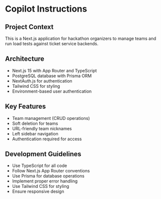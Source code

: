 # Copilot Instructions

<!-- Use this file to provide workspace-specific custom instructions to Copilot. For more details, visit https://code.visualstudio.com/docs/copilot/copilot-customization#_use-a-githubcopilotinstructionsmd-file -->

## Project Context

This is a Next.js application for hackathon organizers to manage teams and run load tests against ticket service backends.

## Architecture
- Next.js 15 with App Router and TypeScript
- PostgreSQL database with Prisma ORM
- NextAuth.js for authentication
- Tailwind CSS for styling
- Environment-based user authentication

## Key Features
- Team management (CRUD operations)
- Soft deletion for teams
- URL-friendly team nicknames
- Left sidebar navigation
- Authentication required for access

## Development Guidelines
- Use TypeScript for all code
- Follow Next.js App Router conventions
- Use Prisma for database operations
- Implement proper error handling
- Use Tailwind CSS for styling
- Ensure responsive design
